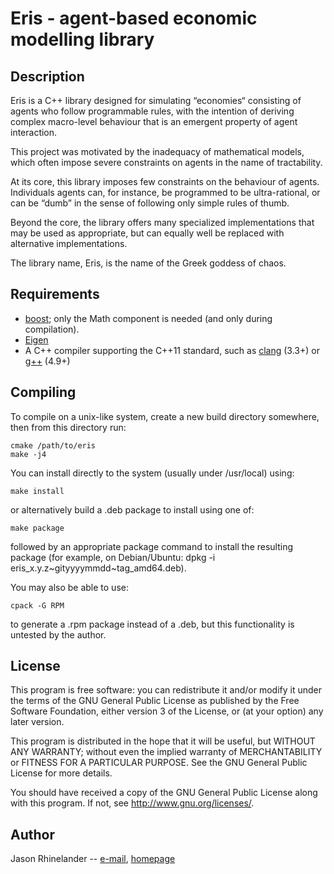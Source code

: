 # Eris - agent-based economic modelling library

## Description

Eris is a C++ library designed for simulating “economies“ consisting of agents
who follow programmable rules, with the intention of deriving complex
macro-level behaviour that is an emergent property of agent interaction.

This project was motivated by the inadequacy of mathematical models, which
often impose severe constraints on agents in the name of tractability.

At its core, this library imposes few constraints on the behaviour of agents.
Individuals agents can, for instance, be programmed to be ultra-rational, or
can be “dumb” in the sense of following only simple rules of thumb.

Beyond the core, the library offers many specialized implementations that may
be used as appropriate, but can equally well be replaced with alternative
implementations.

The library name, Eris, is the name of the Greek goddess of chaos.

## Requirements

- [boost](http://www.boost.org/); only the Math component is needed (and only
  during compilation).
- [Eigen](http://eigen.tuxfamily.org/)
- A C++ compiler supporting the C++11 standard, such as
  [clang](http://clang.llvm.org/) (3.3+) or [g++](https://gcc.gnu.org/) (4.9+)

## Compiling

To compile on a unix-like system, create a new build directory somewhere, then
from this directory run:

    cmake /path/to/eris
    make -j4

You can install directly to the system (usually under /usr/local) using:

    make install

or alternatively build a .deb package to install using one of:

    make package

followed by an appropriate package command to install the resulting package
(for example, on Debian/Ubuntu: dpkg -i eris_x.y.z~gityyyymmdd~tag_amd64.deb).

You may also be able to use:

    cpack -G RPM

to generate a .rpm package instead of a .deb, but this functionality is
untested by the author.

## License

This program is free software: you can redistribute it and/or modify
it under the terms of the GNU General Public License as published by
the Free Software Foundation, either version 3 of the License, or
(at your option) any later version.

This program is distributed in the hope that it will be useful,
but WITHOUT ANY WARRANTY; without even the implied warranty of
MERCHANTABILITY or FITNESS FOR A PARTICULAR PURPOSE.  See the
GNU General Public License for more details.

You should have received a copy of the GNU General Public License
along with this program.  If not, see <http://www.gnu.org/licenses/>.

## Author

Jason Rhinelander -- [e-mail](mailto:jason@imaginary.ca), [homepage](https://imaginary.ca)
